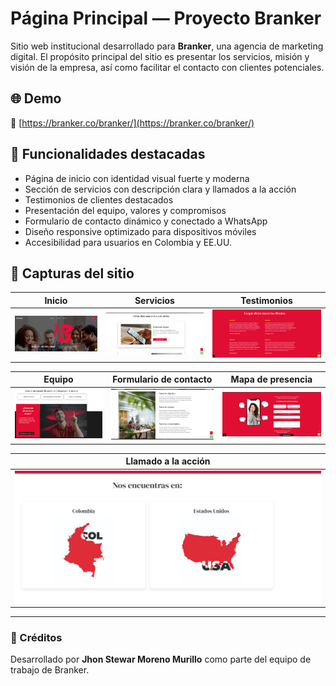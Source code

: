 
# Página Principal — Proyecto Branker

Sitio web institucional desarrollado para **Branker**, una agencia de marketing digital. El propósito principal del sitio es presentar los servicios, misión y visión de la empresa, así como facilitar el contacto con clientes potenciales.

## 🌐 Demo

🔗 [https://branker.co/branker/](https://branker.co/branker/)

## 🧩 Funcionalidades destacadas

- Página de inicio con identidad visual fuerte y moderna
- Sección de servicios con descripción clara y llamados a la acción
- Testimonios de clientes destacados
- Presentación del equipo, valores y compromisos
- Formulario de contacto dinámico y conectado a WhatsApp
- Diseño responsive optimizado para dispositivos móviles
- Accesibilidad para usuarios en Colombia y EE.UU.

## 📸 Capturas del sitio

| Inicio | Servicios | Testimonios |
|-------|-----------|-------------|
| ![](./Screenshot_1.png) | ![](./Screenshot_2.png) | ![](./Screenshot_3.png) |

| Equipo | Formulario de contacto | Mapa de presencia |
|--------|------------------------|-------------------|
| ![](./Screenshot_4.png) | ![](./Screenshot_5.png) | ![](./Screenshot_6.png) |

| Llamado a la acción |
|---------------------|
| ![](./Screenshot_7.png) |

---

### 💼 Créditos

Desarrollado por **Jhon Stewar Moreno Murillo** como parte del equipo de trabajo de Branker.

